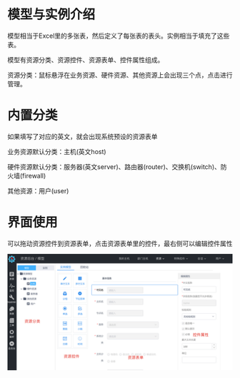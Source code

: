 # 模型与实例介绍

模型相当于Excel里的多张表，然后定义了每张表的表头。实例相当于填充了这些表。

模型有资源分类、资源控件、资源表单、控件属性组成。

资源分类：鼠标悬浮在业务资源、硬件资源、其他资源上会出现三个点，点击进行管理。

# 内置分类

如果填写了对应的英文，就会出现系统预设的资源表单

业务资源默认分类：主机\(英文host\)

硬件资源默认分类：服务器\(英文server\)、路由器\(router\)、交换机\(switch\)、防火墙\(firewall\)

其他资源：用户\(user\)

# 界面使用

可以拖动资源控件到资源表单，点击资源表单里的控件，最右侧可以编辑控件属性

![](/assets/res.png)

